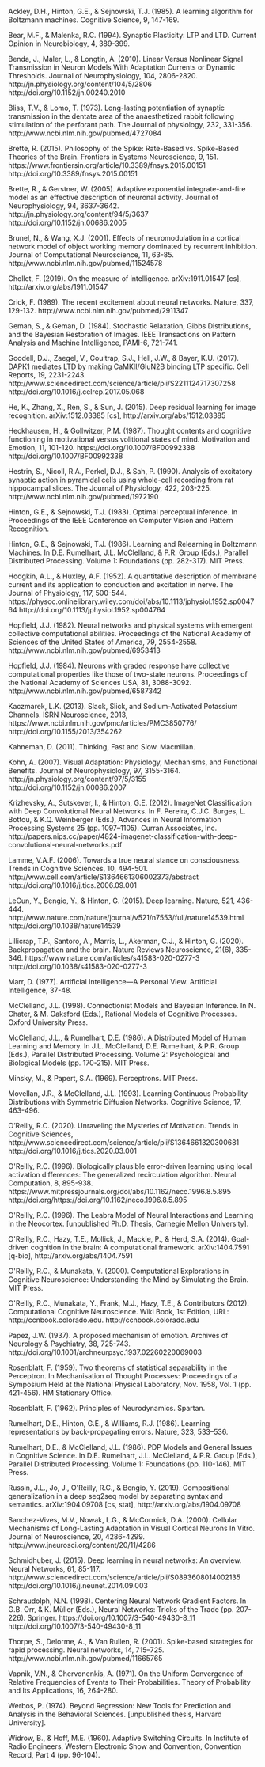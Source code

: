 <p id="AckleyHintonSejnowski85">Ackley, D.H., Hinton, G.E., & Sejnowski, T.J. (1985). A learning algorithm for Boltzmann machines. Cognitive Science, 9, 147-169. </p>

<p id="BearMalenka94">Bear, M.F., & Malenka, R.C. (1994). Synaptic Plasticity: LTP and LTD. Current Opinion in Neurobiology, 4, 389-399. </p>

<p id="BendaMalerLongtin10">Benda, J., Maler, L., & Longtin, A. (2010). Linear Versus Nonlinear Signal Transmission in Neuron Models With Adaptation Currents or Dynamic Thresholds. Journal of Neurophysiology, 104, 2806-2820. http://jn.physiology.org/content/104/5/2806 http://doi.org/10.1152/jn.00240.2010</p>

<p id="BlissLomo73">Bliss, T.V., & Lomo, T. (1973). Long-lasting potentiation of synaptic transmission in the dentate area of the anaesthetized rabbit following stimulation of the perforant path. The Journal of physiology, 232, 331-356. http://www.ncbi.nlm.nih.gov/pubmed/4727084</p>

<p id="Brette15">Brette, R. (2015). Philosophy of the Spike: Rate-Based vs. Spike-Based Theories of the Brain. Frontiers in Systems Neuroscience, 9, 151. https://www.frontiersin.org/article/10.3389/fnsys.2015.00151 http://doi.org/10.3389/fnsys.2015.00151</p>

<p id="BretteGerstner05">Brette, R., & Gerstner, W. (2005). Adaptive exponential integrate-and-fire model as an effective description of neuronal activity. Journal of Neurophysiology, 94, 3637-3642. http://jn.physiology.org/content/94/5/3637 http://doi.org/10.1152/jn.00686.2005</p>

<p id="BrunelWang01">Brunel, N., & Wang, X.J. (2001). Effects of neuromodulation in a cortical network model of object working memory dominated by recurrent inhibition. Journal of Computational Neuroscience, 11, 63-85. http://www.ncbi.nlm.nih.gov/pubmed/11524578</p>

<p id="Chollet19">Chollet, F. (2019). On the measure of intelligence. arXiv:1911.01547 [cs], http://arxiv.org/abs/1911.01547</p>

<p id="Crick89">Crick, F. (1989). The recent excitement about neural networks. Nature, 337, 129-132. http://www.ncbi.nlm.nih.gov/pubmed/2911347</p>

<p id="GemanGeman84">Geman, S., & Geman, D. (1984). Stochastic Relaxation, Gibbs Distributions, and the Bayesian Restoration of Images. IEEE Transactions on Pattern Analysis and Machine Intelligence, PAMI-6, 721-741. </p>

<p id="GoodellZaegelCoultrapEtAl17">Goodell, D.J., Zaegel, V., Coultrap, S.J., Hell, J.W., & Bayer, K.U. (2017). DAPK1 mediates LTD by making CaMKII/GluN2B binding LTP specific. Cell Reports, 19, 2231-2243. http://www.sciencedirect.com/science/article/pii/S2211124717307258 http://doi.org/10.1016/j.celrep.2017.05.068</p>

<p id="HeZhangRenEtAl15">He, K., Zhang, X., Ren, S., & Sun, J. (2015). Deep residual learning for image recognition. arXiv:1512.03385 [cs], http://arxiv.org/abs/1512.03385</p>

<p id="HeckhausenGollwitzer87">Heckhausen, H., & Gollwitzer, P.M. (1987). Thought contents and cognitive functioning in motivational versus volitional states of mind. Motivation and Emotion, 11, 101-120. https://doi.org/10.1007/BF00992338 http://doi.org/10.1007/BF00992338</p>

<p id="HestrinNicollPerkelEtAl90">Hestrin, S., Nicoll, R.A., Perkel, D.J., & Sah, P. (1990). Analysis of excitatory synaptic action in pyramidal cells using whole-cell recording from rat hippocampal slices. The Journal of Physiology, 422, 203-225. http://www.ncbi.nlm.nih.gov/pubmed/1972190</p>

<p id="HintonSejnowski83">Hinton, G.E., & Sejnowski, T.J. (1983). Optimal perceptual inference. In Proceedings of the IEEE Conference on Computer Vision and Pattern Recognition. </p>

<p id="HintonSejnowski86">Hinton, G.E., & Sejnowski, T.J. (1986). Learning and Relearning in Boltzmann Machines. In D.E. Rumelhart, J.L. McClelland, & P.R. Group (Eds.), Parallel Distributed Processing. Volume 1: Foundations (pp. 282-317). MIT Press. </p>

<p id="HodgkinHuxley52">Hodgkin, A.L., & Huxley, A.F. (1952). A quantitative description of membrane current and its application to conduction and excitation in nerve. The Journal of Physiology, 117, 500-544. https://physoc.onlinelibrary.wiley.com/doi/abs/10.1113/jphysiol.1952.sp004764 http://doi.org/10.1113/jphysiol.1952.sp004764</p>

<p id="Hopfield82">Hopfield, J.J. (1982). Neural networks and physical systems with emergent collective computational abilities. Proceedings of the National Academy of Sciences of the United States of America, 79, 2554-2558. http://www.ncbi.nlm.nih.gov/pubmed/6953413</p>

<p id="Hopfield84">Hopfield, J.J. (1984). Neurons with graded response have collective computational properties like those of two-state neurons. Proceedings of the National Academy of Sciences USA, 81, 3088-3092. http://www.ncbi.nlm.nih.gov/pubmed/6587342</p>

<p id="Kaczmarek13">Kaczmarek, L.K. (2013). Slack, Slick, and Sodium-Activated Potassium Channels. ISRN Neuroscience, 2013, https://www.ncbi.nlm.nih.gov/pmc/articles/PMC3850776/ http://doi.org/10.1155/2013/354262</p>

<p id="Kahneman11">Kahneman, D. (2011). Thinking, Fast and Slow. Macmillan. </p>

<p id="Kohn07">Kohn, A. (2007). Visual Adaptation: Physiology, Mechanisms, and Functional Benefits. Journal of Neurophysiology, 97, 3155-3164. http://jn.physiology.org/content/97/5/3155 http://doi.org/10.1152/jn.00086.2007</p>

<p id="KrizhevskySutskeverHinton12">Krizhevsky, A., Sutskever, I., & Hinton, G.E. (2012). ImageNet Classification with Deep Convolutional Neural Networks. In F. Pereira, C.J.C. Burges, L. Bottou, & K.Q. Weinberger (Eds.), Advances in Neural Information Processing Systems 25 (pp. 1097–1105). Curran Associates, Inc. http://papers.nips.cc/paper/4824-imagenet-classification-with-deep-convolutional-neural-networks.pdf</p>

<p id="Lamme06">Lamme, V.A.F. (2006). Towards a true neural stance on consciousness. Trends in Cognitive Sciences, 10, 494-501. http://www.cell.com/article/S1364661306002373/abstract http://doi.org/10.1016/j.tics.2006.09.001</p>

<p id="LeCunBengioHinton15">LeCun, Y., Bengio, Y., & Hinton, G. (2015). Deep learning. Nature, 521, 436-444. http://www.nature.com/nature/journal/v521/n7553/full/nature14539.html http://doi.org/10.1038/nature14539</p>

<p id="LillicrapSantoroMarrisEtAl20">Lillicrap, T.P., Santoro, A., Marris, L., Akerman, C.J., & Hinton, G. (2020). Backpropagation and the brain. Nature Reviews Neuroscience, 21(6), 335-346. https://www.nature.com/articles/s41583-020-0277-3 http://doi.org/10.1038/s41583-020-0277-3</p>

<p id="Marr77">Marr, D. (1977). Artificial Intelligence—A Personal View. Artificial Intelligence, 37-48. </p>

<p id="McClelland98">McClelland, J.L. (1998). Connectionist Models and Bayesian Inference. In N. Chater, & M. Oaksford (Eds.), Rational Models of Cognitive Processes. Oxford University Press. </p>

<p id="McClellandRumelhart86">McClelland, J.L., & Rumelhart, D.E. (1986). A Distributed Model of Human Learning and Memory. In J.L. McClelland, D.E. Rumelhart, & P.R. Group (Eds.), Parallel Distributed Processing. Volume 2: Psychological and Biological Models (pp. 170-215). MIT Press. </p>

<p id="MinskyPapert69">Minsky, M., & Papert, S.A. (1969). Perceptrons. MIT Press. </p>

<p id="MovellanMcClelland93">Movellan, J.R., & McClelland, J.L. (1993). Learning Continuous Probability Distributions with Symmetric Diffusion Networks. Cognitive Science, 17, 463-496. </p>

<p id="OReilly20">O’Reilly, R.C. (2020). Unraveling the Mysteries of Motivation. Trends in Cognitive Sciences, http://www.sciencedirect.com/science/article/pii/S1364661320300681 http://doi.org/10.1016/j.tics.2020.03.001</p>

<p id="OReilly96">O'Reilly, R.C. (1996). Biologically plausible error-driven learning using local activation differences: The generalized recirculation algorithm. Neural Computation, 8, 895-938. https://www.mitpressjournals.org/doi/abs/10.1162/neco.1996.8.5.895 http://doi.org/https://doi.org/10.1162/neco.1996.8.5.895</p>

<p id="OReilly96a">O'Reilly, R.C. (1996). The Leabra Model of Neural Interactions and Learning in the Neocortex. [unpublished Ph.D. Thesis, Carnegie Mellon University]. </p>

<p id="OReillyHazyMollickEtAl14">O'Reilly, R.C., Hazy, T.E., Mollick, J., Mackie, P., & Herd, S.A. (2014). Goal-driven cognition in the brain: A computational framework. arXiv:1404.7591 [q-bio], http://arxiv.org/abs/1404.7591</p>

<p id="OReillyMunakata00">O'Reilly, R.C., & Munakata, Y. (2000). Computational Explorations in Cognitive Neuroscience: Understanding the Mind by Simulating the Brain. MIT Press. </p>

<p id="OReillyMunakataFrankEtAl12">O'Reilly, R.C., Munakata, Y., Frank, M.J., Hazy, T.E., & Contributors (2012). Computational Cognitive Neuroscience. Wiki Book, 1st Edition, URL: http://ccnbook.colorado.edu. http://ccnbook.colorado.edu</p>

<p id="Papez37">Papez, J.W. (1937). A proposed mechanism of emotion. Archives of Neurology & Psychiatry, 38, 725-743.  http://doi.org/10.1001/archneurpsyc.1937.02260220069003</p>

<p id="Rosenblatt59">Rosenblatt, F. (1959). Two theorems of statistical separability in the Perceptron. In Mechanisation of Thought Processes: Proceedings of a Symposium Held at the National Physical Laboratory, Nov. 1958, Vol. 1 (pp. 421-456). HM Stationary Office. </p>

<p id="Rosenblatt62">Rosenblatt, F. (1962). Principles of Neurodynamics. Spartan. </p>

<p id="RumelhartHintonWilliams86">Rumelhart, D.E., Hinton, G.E., & Williams, R.J. (1986). Learning representations by back-propagating errors. Nature, 323, 533–536. </p>

<p id="RumelhartMcClelland86">Rumelhart, D.E., & McClelland, J.L. (1986). PDP Models and General Issues in Cognitive Science. In D.E. Rumelhart, J.L. McClelland, & P.R. Group (Eds.), Parallel Distributed Processing. Volume 1: Foundations (pp. 110-146). MIT Press. </p>

<p id="RussinJoOReillyEtAl19">Russin, J.L., Jo, J., O'Reilly, R.C., & Bengio, Y. (2019). Compositional generalization in a deep seq2seq model by separating syntax and semantics. arXiv:1904.09708 [cs, stat], http://arxiv.org/abs/1904.09708</p>

<p id="Sanchez-VivesNowakMcCormick00a">Sanchez-Vives, M.V., Nowak, L.G., & McCormick, D.A. (2000). Cellular Mechanisms of Long-Lasting Adaptation in Visual Cortical Neurons In Vitro. Journal of Neuroscience, 20, 4286-4299. http://www.jneurosci.org/content/20/11/4286</p>

<p id="Schmidhuber15a">Schmidhuber, J. (2015). Deep learning in neural networks: An overview. Neural Networks, 61, 85-117. http://www.sciencedirect.com/science/article/pii/S0893608014002135 http://doi.org/10.1016/j.neunet.2014.09.003</p>

<p id="Schraudolph98">Schraudolph, N.N. (1998). Centering Neural Network Gradient Factors. In G.B. Orr, & K. Müller (Eds.), Neural Networks: Tricks of the Trade (pp. 207-226). Springer. https://doi.org/10.1007/3-540-49430-8_11 http://doi.org/10.1007/3-540-49430-8_11</p>

<p id="ThorpeDelormeVanRullen01">Thorpe, S., Delorme, A., & Van Rullen, R. (2001). Spike-based strategies for rapid processing. Neural networks, 14, 715–725. http://www.ncbi.nlm.nih.gov/pubmed/11665765</p>

<p id="VapnikChervonenkis71">Vapnik, V.N., & Chervonenkis, A. (1971). On the Uniform Convergence of Relative Frequencies of Events to Their Probabilities. Theory of Probability and Its Applications, 16, 264-280. </p>

<p id="Werbos74">Werbos, P. (1974). Beyond Regression: New Tools for Prediction and Analysis in the Behavioral Sciences. [unpublished thesis, Harvard University]. </p>

<p id="WidrowHoff60">Widrow, B., & Hoff, M.E. (1960). Adaptive Switching Circuits. In Institute of Radio Engineers, Western Electronic Show and Convention, Convention Record, Part 4 (pp. 96-104). </p>

